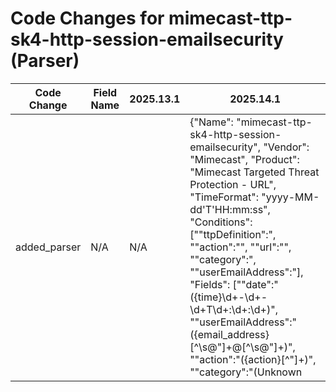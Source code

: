 # Code Changes for mimecast-ttp-sk4-http-session-emailsecurity (Parser)

| Code Change | Field Name | 2025.13.1 | 2025.14.1 |
|-------------|------------|-----------|------------|
| added_parser | N/A | N/A | {"Name": "mimecast-ttp-sk4-http-session-emailsecurity", "Vendor": "Mimecast", "Product": "Mimecast Targeted Threat Protection - URL", "TimeFormat": "yyyy-MM-dd'T'HH:mm:ss", "Conditions": ["\"ttpDefinition\":", "\"action\":\"", "\"url\":\"", "\"category\":", "\"userEmailAddress\":"], "Fields": ["\"date\":\"({time}\d+-\d+-\d+T\d+:\d+:\d+)", "\"userEmailAddress\":\"({email_address}[^\s@\"]+@[^\s@\"]+)", "\"action\":\"({action}[^\"]+)", "\"category\":\"(Unknown|({category}[^\"]+))", "\"url\":\"(-|({url}(({protocol}[^:\\\/\s,\"]+):[\\\/]+)?[\\\/]*(({dest_ip}\d{1,3}\.\d{1,3}\.\d{1,3}\.\d{1,3})|({web_domain}[^\\\/\s:,\"]+))(:({dest_port}\d+))?({uri_path}\/[^\?\",]*?)?({uri_query}\?[^\"]*?)?))\s*\""], "ParserVersion": "v1.0.0"} |